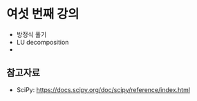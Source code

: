 # 여섯 번째 강의 

* 방정식 풀기
* LU decomposition
* 

## 참고자료
* SciPy: https://docs.scipy.org/doc/scipy/reference/index.html
